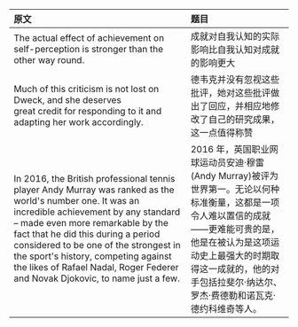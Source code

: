 | 原文                                                                                                                                                                                                                                                                                                                                                                                         | 题目                                                                                                                                                                                                                                                     |
| :------------------------------------------------------------------------------------------------------------------------------------------------------------------------------------------------------------------------------------------------------------------------------------------------------------------------------------------------------------------------------------------- | :------------------------------------------------------------------------------------------------------------------------------------------------------------------------------------------------------------------------------------------------------- |
| The actual effect of achievement on self-perception is stronger than the other way round.                                                                                                                                                                                                                                                                                                    | 成就对自我认知的实际影响比自我认知对成就的影响更大                                                                                                                                                                                                       |
| Much of this criticism is not lost on Dweck, and she deserves great credit for responding to it and adapting her work accordingly.                                                                                                                                                                                                                                                           | 德韦克并没有忽视这些批评，她对这些批评做出了回应，并相应地修改了自己的研究成果，这一点值得称赞                                                                                                                                                           |
| In 2016, the British professional tennis player Andy Murray was ranked as the world's number one. It was an incredible achievement by any standard – made even more remarkable by the fact that he did this during a period considered to be one of the strongest in the sport's history, competing against the likes of Rafael Nadal, Roger Federer and Novak Djokovic, to name just a few. | 2016 年，英国职业网球运动员安迪·穆雷(Andy Murray)被评为世界第一。无论以何种标准衡量，这都是一项令人难以置信的成就——更难能可贵的是，他是在被认为是这项运动史上最强大的时期取得这一成就的，他的对手包括拉斐尔·纳达尔、罗杰·费德勒和诺瓦克·德约科维奇等人。 |
